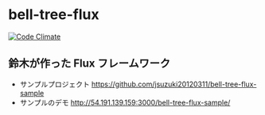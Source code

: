 # bell-tree-flux

[![Code Climate](https://codeclimate.com/github/jsuzuki20120311/bell-tree-flux/badges/gpa.svg)](https://codeclimate.com/github/jsuzuki20120311/bell-tree-flux)

## 鈴木が作った Flux フレームワーク

* サンプルプロジェクト https://github.com/jsuzuki20120311/bell-tree-flux-sample
* サンプルのデモ http://54.191.139.159:3000/bell-tree-flux-sample/

